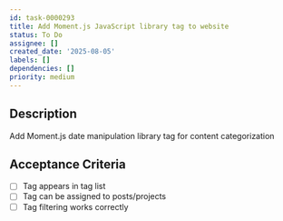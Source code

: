 ```yaml
---
id: task-0000293
title: Add Moment.js JavaScript library tag to website
status: To Do
assignee: []
created_date: '2025-08-05'
labels: []
dependencies: []
priority: medium
---
```


## Description

Add Moment.js date manipulation library tag for content categorization

## Acceptance Criteria

- [ ] Tag appears in tag list
- [ ] Tag can be assigned to posts/projects
- [ ] Tag filtering works correctly
